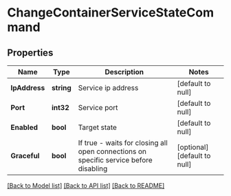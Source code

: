 # ChangeContainerServiceStateCommand

## Properties
Name | Type | Description | Notes
------------ | ------------- | ------------- | -------------
**IpAddress** | **string** | Service ip address | [default to null]
**Port** | **int32** | Service port | [default to null]
**Enabled** | **bool** | Target state | [default to null]
**Graceful** | **bool** | If true - waits for closing all open connections on specific service before disabling | [optional] [default to null]

[[Back to Model list]](../README.md#documentation-for-models) [[Back to API list]](../README.md#documentation-for-api-endpoints) [[Back to README]](../README.md)


